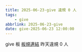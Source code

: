 ```yaml
---
title: 2025-06-23-give 違規 0 人
tags:
    - give
abbrlink: 2025-06-23-give
date: give-2025-06-23 12:00:00
---
```

give 板 [板規連結](https://www.ptt.cc/bbs/give/M.1612495900.A.C32.html)
昨天違規 0 人
